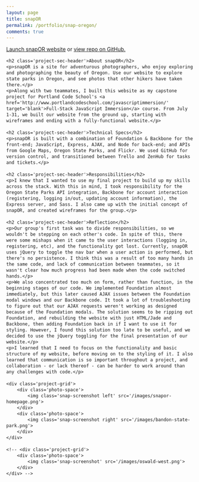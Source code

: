 ```yaml
---
layout: page
title: snapOR
permalink: /portfolio/snap-oregon/
comments: true
---
```


<div class='add-pad'>
	<p><a class='res-link' href='http://snaporegon.herokuapp.com/' target='blank'>Launch snapOR website</a> or <a class='res-link' href='https://github.com/snap-oregon/snapOR' target='blank'>view repo on GitHub.</a></p>

	<h2 class='project-sec-header'>About snapOR</h2>
	<p>snapOR is a site for adventurous photographers, who enjoy exploring and photographing the beauty of Oregon. Use our website to explore state parks in Oregon, and see photos that other hikers have taken there.</p>
	<p>Along with two teammates, I built this website as my capstone project for Portland Code School's <a href='http://www.portlandcodeschool.com/javascriptimmersion/' target='blank'>Full-Stack JavaScript Immersion</a> course. From July 1-31, we built our website from the ground up, starting with wireframes and ending with a fully-functional website.</p>

	<h2 class='project-sec-header'>Technical Specs</h2>
	<p>snapOR is built with a combination of Foundation & Backbone for the front-end; JavaScript, Express, AJAX, and Node for back-end; and APIs from Google Maps, Oregon State Parks, and Flickr. We used GitHub for version control, and transitioned between Trello and ZenHub for tasks and tickets.</p>

	<h2 class='project-sec-header'>Responsibilities</h2>
	<p>I knew that I wanted to use my final project to build up my skills across the stack. With this in mind, I took responsibility for the Oregon State Parks API integration, Backbone for account interaction (registering, logging in/out, updating account information), the Express server, and Sass. I also came up with the initial concept of snapOR, and created wireframes for the group.</p>

	<h2 class='project-sec-header'>Reflection</h2>
	<p>Our group's first task was to divide responsibilities, so we wouldn't be stepping on each other's code. In spite of this, there were some mishaps when it came to the user interactions (logging in, registering, etc), and the functionality got lost. Currently, snapOR uses jQuery to toggle the nav bar when a user action is performed, but there's no persistence. I think this was a result of too many hands in the same code, and lack of communication between teammates, so it wasn't clear how much progress had been made when the code switched hands.</p>
	<p>We also concentrated too much on form, rather than function, in the beginning stages of our code. We implemented Foundation almost immediately, but this later caused AJAX issues between the Foundation modal windows and our Backbone code. It took a lot of troubleshooting to figure out that our AJAX requests weren't working as designed because of the Foundation modals. The solution seems to be ripping out Foundation, and rebuilding the website with just HTML/Jade and Backbone, then adding Foundation back in if I want to use it for styling. However, I found this solution too late to be useful, and we decided to use the jQuery toggling for the final presentation of our website.</p>
	<p>I learned that I need to focus on the functionality and basic structure of my website, before moving on to the styling of it. I also learned that communication is so important throughout a project, and collaboration - or lack thereof - can be harder to work around than any challenges with code.</p>

	<div class='project-grid'>
		<div class='photo-space'>
			<img class='snap-screenshot left' src='/images/snapor-homepage.png'>
		</div>
		<div class='photo-space'>
			<img class='snap-screenshot right' src='/images/bandon-state-park.png'>
		</div>
	</div>

	<!-- <div class='project-grid'>
		<div class='photo-space'>
			<img class='snap-screenshot' src='/images/oswald-west.png'>
		</div>
	</div> -->
</div>